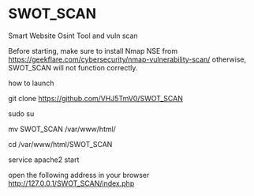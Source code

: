 # SWOT_SCAN
Smart Website Osint Tool and vuln scan

Before starting, make sure to install Nmap NSE from https://geekflare.com/cybersecurity/nmap-vulnerability-scan/ otherwise, SWOT_SCAN will not function correctly.


how to launch

git clone https://github.com/VHJ5TmV0/SWOT_SCAN

sudo su

mv SWOT_SCAN /var/www/html/

cd /var/www/html/SWOT_SCAN

service apache2 start

open the following address in your browser http://127.0.0.1/SWOT_SCAN/index.php
